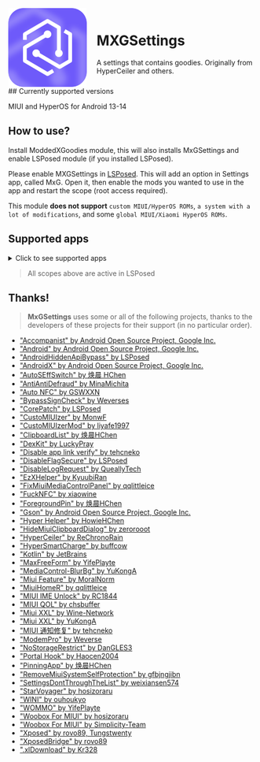 <div style="display: flex; align-items: center;">
  <img src="/imgs/MXG.png" alt="icon" width="160" height="160" style="margin-right: 20px;">
  <div>
    <h1>MXGSettings</h1>
    <p>A settings that contains goodies. Originally from HyperCeiler and others.</p>
  </div>
</div>
## Currently supported versions

MIUI and HyperOS for Android 13-14

## How to use?

Install ModdedXGoodies module, this will also installs MxGSettings and enable LSPosed module (if you installed LSPosed).

Please enable MXGSettings in [LSPosed](https://github.com/LSPosed/LSPosed/releases). This will add an option in Settings app, called MxG. Open it, then enable the mods you wanted to use in the app and restart the scope (root access required).

This module <b>does not support</b> `custom MIUI/HyperOS ROMs`, `a system with a lot of modifications`, and some `global MIUI/Xiaomi HyperOS ROMs`.

## Supported apps

<details>
    <summary>Click to see supported apps</summary>

| App name                   | Package name                       |
|:---------------------------|:-----------------------------------|
| System Framework           | system                             |
| System UI                  | com.android.systemui               |
| System launcher            | com.miui.home                      |
| Joyose                     | com.xiaomi.joyose                  |
| Mi Settings                | com.xiaomi.misettings              |
| Security                   | com.miui.securitycenter            |
| Mi Wallpaper               | com.miui.miwallpaper               |
| Battery and performance    | com.miui.powerkeeper               |
| Screenshot                 | com.miui.screenshot                |
| Screen Recorder            | com.miui.screenrecorder            |
| Permissions                | com.lbe.security.miui              |
| Settings                   | com.android.settings               |
| Weather                    | com.miui.weather2                  |
| Cast                       | com.milink.service                 |
| External Storage           | com.android.externalstorage        |
| Always-on display          | com.miui.aod                       |
| File Manager               | com.android.fileexplorer           |
| System service plugin      | com.miui.securityadd               |
| Gallery                    | com.miui.gallery                   |
| Gallery Editor             | com.miui.mediaeditor               |
| Smart Cards                | com.miui.tsmclient                 |
| Package installer          | com.miui.packageinstaller          |
| App vault                  | com.miui.personalassistant         |
| Themes                     | com.android.thememanager           |
| HyperOS Security Components| com.miui.guardprovider             |
| Scanner                    | com.xiaomi.scanner                 |
| NFC Service                | com.android.nfc                    |
| Earphones                  | com.miui.misound                   |
| Backup                     | com.miui.backup                    |

</details>

> All scopes above are active in LSPosed

## Thanks!

> <b>MxGSettings</b> uses some or all of the following projects, thanks to the developers of these projects for their support (in no particular order).

- ["Accompanist" by Android Open Source Project, Google Inc.](https://google.github.io/accompanist)
- ["Android" by Android Open Source Project, Google Inc.](https://source.android.google.cn/license)
- ["AndroidHiddenApiBypass" by LSPosed](https://github.com/LSPosed/AndroidHiddenApiBypass)
- ["AndroidX" by Android Open Source Project, Google Inc.](https://github.com/androidx/androidx)
- ["AutoSEffSwitch" by 焕晨 HChen](https://github.com/HChenX/AutoSEffSwitch)
- ["AntiAntiDefraud" by MinaMichita](https://github.com/MinaMichita/AntiAntiDefraud)
- ["Auto NFC" by GSWXXN](https://github.com/GSWXXN/AutoNFC)
- ["BypassSignCheck" by Weverses](https://github.com/Weverses/BypassSignCheck)
- ["CorePatch" by LSPosed](https://github.com/LSPosed/CorePatch)
- ["CustoMIUIzer" by MonwF](https://github.com/MonwF/customiuizer)
- ["CustoMIUIzerMod" by liyafe1997](https://github.com/liyafe1997/CustoMIUIzerMod)
- ["ClipboardList" by 焕晨HChen](https://github.com/HChenX/ClipboardList)
- ["DexKit" by LuckyPray](https://github.com/LuckyPray/DexKit)
- ["Disable app link verify" by tehcneko](https://github.com/Xposed-Modules-Repo/io.github.tehcneko.applinkverify)
- ["DisableFlagSecure" by LSPosed](https://github.com/LSPosed/DisableFlagSecure)
- ["DisableLogRequest" by QueallyTech](https://github.com/QueallyTech/DisableLogRequest)
- ["EzXHelper" by KyuubiRan](https://github.com/KyuubiRan/EzXHelper)
- ["FixMiuiMediaControlPanel" by qqlittleice](https://github.com/qqlittleice/FixMiuiMediaControlPanel)
- ["FuckNFC" by xiaowine](https://github.com/xiaowine/FuckNFC)
- ["ForegroundPin" by 焕晨HChen](https://github.com/HChenX/ForegroundPin)
- ["Gson" by Android Open Source Project, Google Inc.](https://github.com/google/gson)
- ["Hyper Helper" by HowieHChen](https://github.com/HowieHChen/XiaomiHelper)
- ["HideMiuiClipboardDialog" by zerorooot](https://github.com/zerorooot/HideMiuiClipboardDialog)
- ["HyperCeiler" by ReChronoRain](https://github.com/ReChronoRain/HyperCeiler)
- ["HyperSmartCharge" by buffcow](https://github.com/buffcow/HyperSmartCharge)
- ["Kotlin" by JetBrains](https://github.com/JetBrains/kotlin)
- ["MaxFreeForm" by YifePlayte](https://github.com/YifePlayte/MaxFreeForm)
- ["MediaControl-BlurBg" by YuKongA](https://github.com/YuKongA/MediaControl-BlurBg)
- ["Miui Feature" by MoralNorm](https://github.com/moralnorm/miui_feature)
- ["MiuiHomeR" by qqlittleice](https://github.com/qqlittleice/MiuiHome_R)
- ["MIUI IME Unlock" by RC1844](https://github.com/RC1844/MIUI_IME_Unlock)
- ["MIUI QOL" by chsbuffer](https://github.com/chsbuffer/MIUIQOL)
- ["Miui XXL" by Wine-Network](https://github.com/Wine-Network/Miui_XXL)
- ["Miui XXL" by YuKongA](https://github.com/YuKongA/Miui_XXL)
- ["MIUI 通知修复" by tehcneko](https://github.com/Xposed-Modules-Repo/io.github.tehcneko.miuinotificationfix)
- ["ModemPro" by Weverse](https://github.com/Weverses/ModemPro)
- ["NoStorageRestrict" by DanGLES3](https://github.com/Xposed-Modules-Repo/com.github.dan.nostoragerestrict)
- ["Portal Hook" by Haocen2004](https://github.com/Haocen2004/PortalHook)
- ["PinningApp" by 焕晨HChen](https://github.com/HChenX/PinningApp)
- ["RemoveMiuiSystemSelfProtection" by gfbjngjibn](https://github.com/gfbjngjibn/RemoveMiuiSystemSelfProtection)
- ["SettingsDontThroughTheList" by weixiansen574](https://github.com/weixiansen574/settingsdontthroughthelist)
- ["StarVoyager" by hosizoraru](https://github.com/hosizoraru/StarVoyager)
- ["WINI" by ouhoukyo](https://github.com/ouhoukyo/WINI)
- ["WOMMO" by YifePlayte](https://github.com/YifePlayte/WOMMO)
- ["Woobox For MIUI" by hosizoraru](https://github.com/hosizoraru/WooBoxForMIUI)
- ["Woobox For MIUI" by Simplicity-Team](https://github.com/Simplicity-Team/WooBoxForMIUI)
- ["Xposed" by rovo89, Tungstwenty](https://github.com/rovo89/XposedBridge)
- ["XposedBridge" by rovo89](https://github.com/rovo89/XposedBridge)
- [".xlDownload" by Kr328](https://github.com/Kr328/.xlDownload)
